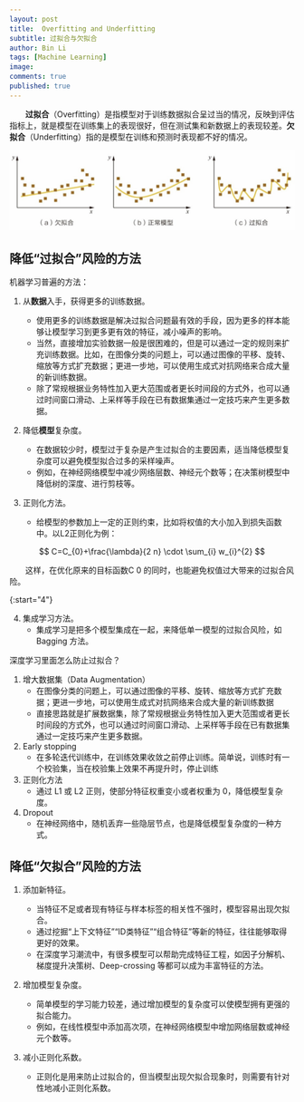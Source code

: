 ```yaml
---
layout: post
title:  Overfitting and Underfitting
subtitle: 过拟合与欠拟合
author: Bin Li
tags: [Machine Learning]
image: 
comments: true
published: true
---
```


　　**过拟合**（Overfitting）是指模型对于训练数据拟合呈过当的情况，反映到评估指标上，就是模型在训练集上的表现很好，但在测试集和新数据上的表现较差。**欠拟合**（Underfitting）指的是模型在训练和预测时表现都不好的情况。

![-w536](/img/media/15610980592776.jpg)


## 降低“过拟合”风险的方法
机器学习普遍的方法：
1. 从**数据**入手，获得更多的训练数据。
    * 使用更多的训练数据是解决过拟合问题最有效的手段，因为更多的样本能够让模型学习到更多更有效的特征，减小噪声的影响。
    * 当然，直接增加实验数据一般是很困难的，但是可以通过一定的规则来扩充训练数据。比如，在图像分类的问题上，可以通过图像的平移、旋转、缩放等方式扩充数据；更进一步地，可以使用生成式对抗网络来合成大量的新训练数据。
    * 除了常规根据业务特性加入更大范围或者更长时间段的方式外，也可以通过时间窗口滑动、上采样等手段在已有数据集通过一定技巧来产生更多数据。

2. 降低**模型**复杂度。
    * 在数据较少时，模型过于复杂是产生过拟合的主要因素，适当降低模型复杂度可以避免模型拟合过多的采样噪声。
    * 例如，在神经网络模型中减少网络层数、神经元个数等；在决策树模型中降低树的深度、进行剪枝等。

3. 正则化方法。
    * 给模型的参数加上一定的正则约束，比如将权值的大小加入到损失函数中。以L2正则化为例：

$$
C=C_{0}+\frac{\lambda}{2 n} \cdot \sum_{i} w_{i}^{2}
$$

　　这样，在优化原来的目标函数C 0 的同时，也能避免权值过大带来的过拟合风险。

{:start="4"}

4. 集成学习方法。
    * 集成学习是把多个模型集成在一起，来降低单一模型的过拟合风险，如 Bagging 方法。


深度学习里面怎么防止过拟合？
1. 增大数据集（Data Augmentation）
    * 在图像分类的问题上，可以通过图像的平移、旋转、缩放等方式扩充数据；更进一步地，可以使用生成式对抗网络来合成大量的新训练数据
    * 直接思路就是扩展数据集，除了常规根据业务特性加入更大范围或者更长时间段的方式外，也可以通过时间窗口滑动、上采样等手段在已有数据集通过一定技巧来产生更多数据。
2. Early stopping
    * 在多轮迭代训练中，在训练效果收敛之前停止训练。简单说，训练时有一个校验集，当在校验集上效果不再提升时，停止训练
3. 正则化方法
    * 通过 L1 或 L2 正则，使部分特征权重变小或者权重为 0，降低模型复杂度。
4. Dropout
    * 在神经网络中，随机丢弃一些隐层节点，也是降低模型复杂度的一种方式。

## 降低“欠拟合”风险的方法
1. 添加新特征。
    * 当特征不足或者现有特征与样本标签的相关性不强时，模型容易出现欠拟合。
    * 通过挖掘“上下文特征”“ID类特征”“组合特征”等新的特征，往往能够取得更好的效果。
    * 在深度学习潮流中，有很多模型可以帮助完成特征工程，如因子分解机、梯度提升决策树、Deep-crossing 等都可以成为丰富特征的方法。

1. 增加模型复杂度。
    * 简单模型的学习能力较差，通过增加模型的复杂度可以使模型拥有更强的拟合能力。
    * 例如，在线性模型中添加高次项，在神经网络模型中增加网络层数或神经元个数等。

1. 减小正则化系数。
    * 正则化是用来防止过拟合的，但当模型出现欠拟合现象时，则需要有针对性地减小正则化系数。